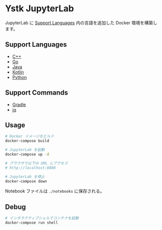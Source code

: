 # Ystk JupyterLab

JupyterLab に [Support Languages](#support-languages) 内の言語を追加した Docker 環境を構築します。

## Support Languages

- [C++](https://isocpp.org/)
- [Go](https://golang.org/)
- [Java](https://www.java.com/ja/)
- [Kotlin](https://kotlinlang.org/)
- [Python](https://www.python.org/)

## Support Commands

- [Gradle](https://gradle.org/)
- [jq](https://stedolan.github.io/jq/)

## Usage

```bash
# Docker イメージをビルド
docker-compose build

# JupyterLab を起動
docker-compose up -d

# ブラウザで以下の URL にアクセス
# http://localhost:8888

# JupyterLab を停止
docker-compose down
```

Notebook ファイルは `./notebooks` に保存される。

## Debug

```bash
# インタラクティブシェルでコンテナを起動
docker-compose run shell
```
